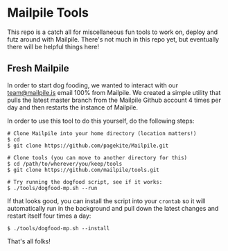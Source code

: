 Mailpile Tools
==========

This repo is a catch all for miscellaneous fun tools to work on, deploy and futz around with Mailpile. There's not much in this repo yet, but eventually there will be helpful things here!


Fresh Mailpile
-------------------

In order to start dog fooding, we wanted to interact with our team@mailpile.is
email 100% from Mailpile.  We created a simple utility that pulls the latest
master branch from the Mailpile Github account 4 times per day and then
restarts the instance of Mailpile.

In order to use this tool to do this yourself, do the following steps:

    # Clone Mailpile into your home directory (location matters!)
    $ cd
    $ git clone https://github.com/pagekite/Mailpile.git

    # Clone tools (you can move to another directory for this)
    $ cd /path/to/wherever/you/keep/tools
    $ git clone https://github.com/mailpile/tools.git

    # Try running the dogfood script, see if it works:
    $ ./tools/dogfood-mp.sh --run

If that looks good, you can install the script into your `crontab` so it will
automatically run in the background and pull down the latest changes and
restart itself four times a day:

    $ ./tools/dogfood-mp.sh --install

That's all folks!

